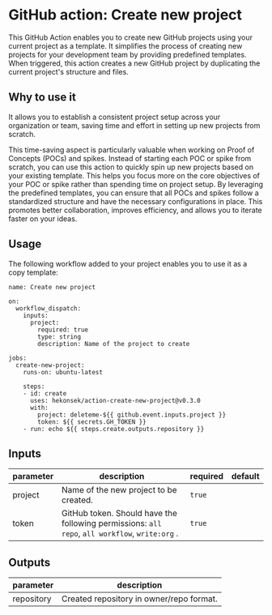 # GitHub action: Create new project 

This GitHub Action enables you to create new GitHub projects using your current project as a template. It simplifies the process of creating new projects for your development team by providing predefined templates. When triggered, this action creates a new GitHub project by duplicating the current project's structure and files.

## Why to use it

It allows you to establish a consistent project setup across your organization or team, saving time and effort in setting up new projects from scratch.

This time-saving aspect is particularly valuable when working on Proof of Concepts (POCs) and spikes. Instead of starting each POC or spike from scratch, you can use this action to quickly spin up new projects based on your existing template. This helps you focus more on the core objectives of your POC or spike rather than spending time on project setup. By leveraging the predefined templates, you can ensure that all POCs and spikes follow a standardized structure and have the necessary configurations in place. This promotes better collaboration, improves efficiency, and allows you to iterate faster on your ideas.

## Usage

The following workflow added to your project enables you to use it as a copy template:

```
name: Create new project

on:
  workflow_dispatch:
    inputs:
      project:
        required: true
        type: string
        description: Name of the project to create

jobs:
  create-new-project:
    runs-on: ubuntu-latest

    steps:
    - id: create
      uses: hekonsek/action-create-new-project@v0.3.0
      with:
        project: deleteme-${{ github.event.inputs.project }}
        token: ${{ secrets.GH_TOKEN }}
    - run: echo ${{ steps.create.outputs.repository }}    
```

## Inputs

| parameter | description | required | default |
| --- | --- | --- | --- |
| project | Name of the new project to be created. | `true` |  |
| token | GitHub token. Should have the following permissions: `all repo`, `all workflow`, `write:org` . | `true` |  |

## Outputs

| parameter | description |
| --- | --- |
| repository | Created repository in owner/repo format. |